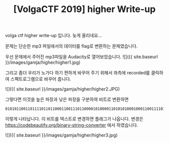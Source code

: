 ﻿---
layout: post
title: "[VolgaCTF 2019] higher Write-up"
comments : true
excerpt_separator: <!--more-->
tags :
  - sang-gamja
  - volga ctf
---

volga ctf higher write-up 입니다.
늦게 올리네요...

<!--more-->

문제는 단순한 mp3 파일에서의 데이터를 flag로 변환하는 문제였습니다.

우선 문제에서 주어진 mp3파일을 Audacity로 열어보았습니다.
![]({{ site.baseurl }}/images/gamja/higher/higher1.jpg)

그리고 좀더 우리가 노가다 하기 편하게 바꾸어 주기 위해서 좌측에 recorded를 클릭하여 스팩트로그램으로 바꾸어 줍니다.

![]({{ site.baseurl }}/images/gamja/higher/higher2.JPG)

그렇다면 이것을 높은 파장과 낮은 파장을 구분하여 비트로 변환하면
```
010101100110111101101100011001110110000101000011010101000100011001111011010011100011000001110100010111110011010001101100011011000101111101100011001101000110111001011111011000100011001101011111011010000011001100110100011100100110010001111101
```
이렇게 나타납니다.
이 비트를 텍스트로 변경하면 플래그가 나옵니다.
변경은 https://codebeautify.org/binary-string-converter 에서 하였습니다.

![]({{ site.baseurl }}/images/gamja/higher/higher3.jpg)
